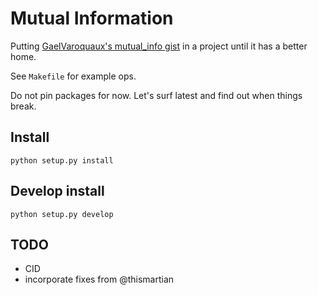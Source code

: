 # Mutual Information

Putting [GaelVaroquaux's mutual_info gist](https://gist.github.com/GaelVaroquaux/ead9898bd3c973c40429) in a project until it has a better home.

See `Makefile` for example ops.

Do not pin packages for now. Let's surf latest and find out when things break.

## Install

    python setup.py install

## Develop install

    python setup.py develop

## TODO

* CID
* incorporate fixes from @thismartian

